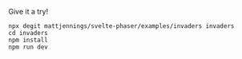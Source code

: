 Give it a try!

```shell
npx degit mattjennings/svelte-phaser/examples/invaders invaders
cd invaders
npm install
npm run dev
```
